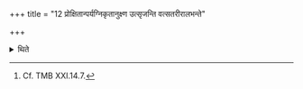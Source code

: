 +++
title = "12 प्रोक्षितान्पर्यग्निकृतानुक्ष्ण उत्सृजन्ति वत्सतरीरालभन्ते"

+++

<details><summary>थिते</summary>

12. They release the bulls after having sprinkled water on them and having carried fire around them, they kill the female calves.[^1]   

[^1]: Cf. TMB XXI.14.7.  

</details>
